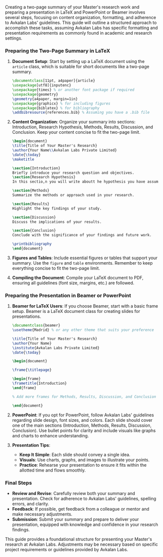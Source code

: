 Creating a two-page summary of your Master's research work and preparing a presentation in LaTeX and PowerPoint or Beamer involves several steps, focusing on content organization, formatting, and adherence to Avkalan Labs' guidelines. This guide will outline a structured approach to accomplish these tasks, assuming Avkalan Labs has specific formatting and presentation requirements as commonly found in academic and research settings.

### Preparing the Two-Page Summary in LaTeX

1. **Document Setup**:
   Start by setting up a LaTeX document using the `article` class, which is suitable for short documents like a two-page summary.

   ```latex
   \documentclass[11pt, a4paper]{article}
   \usepackage[utf8]{inputenc}
   \usepackage{times} % or another font package if required
   \usepackage{geometry}
   \geometry{a4paper, margin=1in}
   \usepackage{graphicx} % for including figures
   \usepackage{biblatex} % for bibliography
   \addbibresource{references.bib} % Assuming you have a .bib file
   ```

2. **Content Organization**:
   Organize your summary into sections: Introduction, Research Hypothesis, Methods, Results, Discussion, and Conclusion. Keep your content concise to fit the two-page limit.

   ```latex
   \begin{document}
   \title{Title of Your Master's Research}
   \author{Your Name\\Avkalan Labs Private Limited}
   \date{\today}
   \maketitle

   \section{Introduction}
   Briefly introduce your research question and objectives.
   \section{Research Hypothesis}
   In this sectio,n you will write aboutt he hypothesis you have assumed before setting the obejectiv

   \section{Methods}
   Summarize the methods or approach used in your research.

   \section{Results}
   Highlight the key findings of your study.

   \section{Discussion}
   Discuss the implications of your results.

   \section{Conclusion}
   Conclude with the significance of your findings and future work.

   \printbibliography
   \end{document}
   ```

3. **Figures and Tables**:
   Include essential figures or tables that support your summary. Use the `figure` and `table` environments. Remember to keep everything concise to fit the two-page limit.

4. **Compiling the Document**:
   Compile your LaTeX document to PDF, ensuring all guidelines (font size, margins, etc.) are followed.

### Preparing the Presentation in Beamer or PowerPoint

1. **Beamer for LaTeX Users**:
   If you choose Beamer, start with a basic frame setup. Beamer is a LaTeX document class for creating slides for presentations.

   ```latex
   \documentclass{beamer}
   \usetheme{Madrid} % or any other theme that suits your preference

   \title{Title of Your Master's Research}
   \author{Your Name}
   \institute{Avkalan Labs Private Limited}
   \date{\today}

   \begin{document}

   \frame{\titlepage}

   \begin{frame}
   \frametitle{Introduction}
   \end{frame}

   % Add more frames for Methods, Results, Discussion, and Conclusion

   \end{document}
   ```

2. **PowerPoint**:
   If you opt for PowerPoint, follow Avkalan Labs' guidelines regarding slide design, font sizes, and colors. Each slide should cover one of the main sections (Introduction, Methods, Results, Discussion, Conclusion). Use bullet points for clarity and include visuals like graphs and charts to enhance understanding.

3. **Presentation Tips**:
   - **Keep It Simple**: Each slide should convey a single idea.
   - **Visuals**: Use charts, graphs, and images to illustrate your points.
   - **Practice**: Rehearse your presentation to ensure it fits within the allotted time and flows smoothly.

### Final Steps

- **Review and Revise**: Carefully review both your summary and presentation. Check for adherence to Avkalan Labs' guidelines, spelling errors, and clarity.
- **Feedback**: If possible, get feedback from a colleague or mentor and make necessary adjustments.
- **Submission**: Submit your summary and prepare to deliver your presentation, equipped with knowledge and confidence in your research findings.

This guide provides a foundational structure for presenting your Master's research at Avkalan Labs. Adjustments may be necessary based on specific project requirements or guidelines provided by Avkalan Labs.